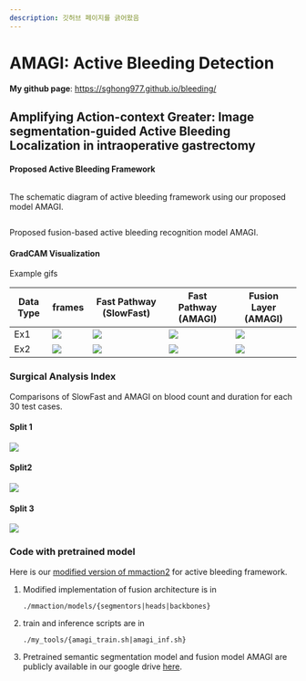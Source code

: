 ```yaml
---
description: 깃허브 페이지를 긁어왔음
---
```


# AMAGI: Active Bleeding Detection

**My github page**: https://sghong977.github.io/bleeding/

## Amplifying Action-context Greater: Image segmentation-guided Active Bleeding Localization in intraoperative gastrectomy

#### Proposed Active Bleeding Framework <a href="#proposed-active-bleeding-framework" id="proposed-active-bleeding-framework"></a>

&#x20;

<figure><img src="https://sghong977.github.io/bleeding/figs/overall.png" alt=""><figcaption></figcaption></figure>

The schematic diagram of active bleeding framework using our proposed model AMAGI.

&#x20;

<figure><img src="https://sghong977.github.io/bleeding/figs/fusion_archi.png" alt=""><figcaption></figcaption></figure>

Proposed fusion-based active bleeding recognition model AMAGI.

#### GradCAM Visualization <a href="#gradcam-visualization" id="gradcam-visualization"></a>

Example gifs

| Data Type | frames                                                                 | Fast Pathway (SlowFast)                                                            | Fast Pathway (AMAGI)                                                                | Fusion Layer (AMAGI)                                                                     |
| --------- | ---------------------------------------------------------------------- | ---------------------------------------------------------------------------------- | ----------------------------------------------------------------------------------- | ---------------------------------------------------------------------------------------- |
| Ex1       | ![](https://sghong977.github.io/bleeding/figs/82400\_82408\_conv3.gif) | ![](https://sghong977.github.io/bleeding/figs/sf50\_82400\_82408\_conv3\_gcam.gif) | ![](https://sghong977.github.io/bleeding/figs/amagi\_82400\_82408\_conv3\_gcam.gif) | ![](https://sghong977.github.io/bleeding/figs/amagi\_82400\_82408\_map\_fast2\_gcam.gif) |
| Ex2       | ![](https://sghong977.github.io/bleeding/figs/58160\_58168\_conv3.gif) | ![](https://sghong977.github.io/bleeding/figs/sf50\_58160\_58168\_conv3\_gcam.gif) | ![](https://sghong977.github.io/bleeding/figs/amagi\_58160\_58168\_conv3\_gcam.gif) | ![](https://sghong977.github.io/bleeding/figs/amagi\_58160\_58168\_map\_fast2\_gcam.gif) |

### Surgical Analysis Index <a href="#surgical-analysis-index" id="surgical-analysis-index"></a>

Comparisons of SlowFast and AMAGI on blood count and duration for each 30 test cases.

#### Split 1 <a href="#split-1" id="split-1"></a>

![](https://sghong977.github.io/bleeding/figs/split1.png)

#### Split2 <a href="#split2" id="split2"></a>

![](https://sghong977.github.io/bleeding/figs/split2.png)

#### Split 3 <a href="#split-3" id="split-3"></a>

![](https://sghong977.github.io/bleeding/figs/split3.png)

### Code with pretrained model <a href="#code-with-pretrained-model" id="code-with-pretrained-model"></a>

Here is our [modified version of mmaction2](https://github.com/sghong977/Surgical-Bleeding-AMAGI.git) for active bleeding framework.

1.  Modified implementation of fusion architecture is in

    ```
    ./mmaction/models/{segmentors|heads|backbones}
    ```
2.  train and inference scripts are in

    ```
    ./my_tools/{amagi_train.sh|amagi_inf.sh} 
    ```
3. Pretrained semantic segmentation model and fusion model AMAGI are publicly available in our google drive [here](https://drive.google.com/drive/folders/1dGLRZIEo-kiZZrtXV4XdfdCuEYdsysGb?usp=sharing).
